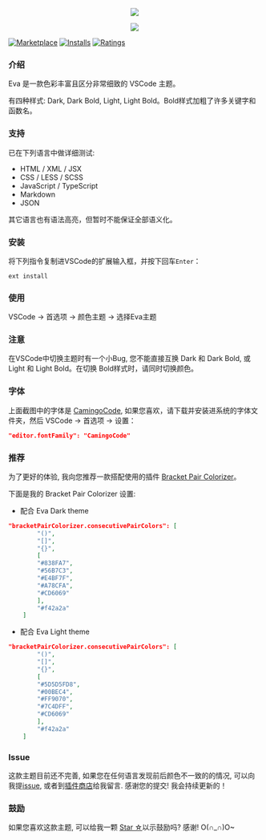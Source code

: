 <p align="center"><img src="https://github.com/fisheva/Photo/blob/master/Eva-VSCode-Theme/Screenshot/Eva-Dark.png?raw=true"></p>
<p align="center"><img src="https://github.com/fisheva/Photo/blob/master/Eva-VSCode-Theme/Screenshot/Eva-Light.png?raw=true"></p>

[![Marketplace](http://vsmarketplacebadge.apphb.com/version/fisheva.eva-vscode-theme.svg)](https://marketplace.visualstudio.com/items/fisheva.eva-vscode-theme) [![Installs](http://vsmarketplacebadge.apphb.com/installs/fisheva.eva-vscode-theme.svg)](https://marketplace.visualstudio.com/items/fisheva.eva-vscode-theme) [![Ratings](http://vsmarketplacebadge.apphb.com/rating-short/fisheva.eva-vscode-theme.svg)](https://marketplace.visualstudio.com/items/fisheva.eva-vscode-theme)

### 介绍
Eva 是一款色彩丰富且区分非常细致的 VSCode 主题。

有四种样式: Dark, Dark Bold, Light, Light Bold。Bold样式加粗了许多关键字和函数名。

### 支持
已在下列语言中做详细测试:
- HTML / XML / JSX
- CSS / LESS / SCSS
- JavaScript / TypeScript
- Markdown
- JSON

其它语言也有语法高亮，但暂时不能保证全部语义化。

### 安装
将下列指令复制进VSCode的扩展输入框，并按下回车`Enter`：
```shell
ext install
```
### 使用
VSCode → 首选项 → 颜色主题 → 选择Eva主题

### 注意
在VSCode中切换主题时有一个小Bug, 您不能直接互换 Dark 和 Dark Bold, 或 Light 和 Light Bold。在切换 Bold样式时，请同时切换颜色。

### 字体
上面截图中的字体是 [CamingoCode](https://www.fontsquirrel.com/fonts/camingocode), 如果您喜欢，请下载并安装进系统的字体文件夹，然后 VSCode → 首选项 → 设置：
```json
"editor.fontFamily": "CamingoCode"
```
### 推荐
为了更好的体验, 我向您推荐一款搭配使用的插件 [Bracket Pair Colorizer](https://marketplace.visualstudio.com/items?itemName=CoenraadS.bracket-pair-colorizer)。

下面是我的 Bracket Pair Colorizer 设置:

- 配合 Eva Dark theme
```json
"bracketPairColorizer.consecutivePairColors": [
        "()",
        "[]",
        "{}",
        [
        "#838FA7",
        "#56B7C3",
        "#E4BF7F",
        "#A78CFA",
        "#CD6069"
        ],
        "#f42a2a"
    ]
```

- 配合 Eva Light theme
```json
"bracketPairColorizer.consecutivePairColors": [
        "()",
        "[]",
        "{}",
        [
        "#5D5D5FD8",
        "#00BEC4",
        "#FF9070",
        "#7C4DFF",
        "#CD6069"
        ],
        "#f42a2a"
    ]
```

### Issue
这款主题目前还不完善, 如果您在任何语言发现前后颜色不一致的的情况, 可以向我提[issue](https://github.com/fisheva/Eva-code-themes), 或者到[插件商店](https://marketplace.visualstudio.com/items/fisheva.eva-vscode-theme)给我留言. 感谢您的提交! 我会持续更新的！

### 鼓励
如果您喜欢这款主题, 可以给我一颗 [Star ☆](https://github.com/fisheva/Eva-VSCode-Theme)以示鼓励吗? 感谢! O(∩_∩)O~
